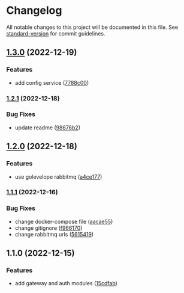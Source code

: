 # Changelog

All notable changes to this project will be documented in this file. See [standard-version](https://github.com/conventional-changelog/standard-version) for commit guidelines.

## [1.3.0](https://github.com/amin7ranjbar/nest-microservice-sample/compare/v1.2.1...v1.3.0) (2022-12-19)


### Features

* add config service ([7788c00](https://github.com/amin7ranjbar/nest-microservice-sample/commit/7788c008cb1a20154d806787f5263b827bcfd721))

### [1.2.1](https://github.com/amin7ranjbar/nest-microservice-sample/compare/v1.2.0...v1.2.1) (2022-12-18)


### Bug Fixes

* update readme ([98676b2](https://github.com/amin7ranjbar/nest-microservice-sample/commit/98676b22e3179b3c06afcb1da7215616e1d74821))

## [1.2.0](https://github.com/amin7ranjbar/nest-microservice-sample/compare/v1.1.1...v1.2.0) (2022-12-18)


### Features

* use golevelope rabbitmq ([a4ce177](https://github.com/amin7ranjbar/nest-microservice-sample/commit/a4ce177541d29b909e5d330a80055ef3f64ca8b6))

### [1.1.1](https://github.com/amin7ranjbar/nest-microservice-sample/compare/v1.1.0...v1.1.1) (2022-12-16)


### Bug Fixes

* change docker-compose file ([aacae55](https://github.com/amin7ranjbar/nest-microservice-sample/commit/aacae5568398a2e1acd48ccbc3f49212320ab088))
* change gitignore ([f966170](https://github.com/amin7ranjbar/nest-microservice-sample/commit/f9661706291d838bfb5a6d6524a186b1d5046f92))
* change rabbitmq urls ([5615419](https://github.com/amin7ranjbar/nest-microservice-sample/commit/5615419b4bf9b4aa82999801f3bae1d50c556543))

## 1.1.0 (2022-12-15)


### Features

* add gateway and auth modules ([15cdfab](https://github.com/amin7ranjbar/nest-microservice-sample/commit/15cdfab1001f8349d0742b2421130baac65f2e05))
